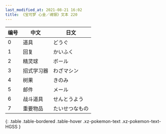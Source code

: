 ```yaml
---
last_modified_at: 2021-08-21 16:02
title: 《宝可梦 心金／魂银》文本 220
---
```

| 编号 | 中文 | 日文 |
| ---- | ---- | ---- |
| 0 | 道具 | どうぐ |
| 1 | 回复 | かいふく |
| 2 | 精灵球 | ボール |
| 3 | 招式学习器 | わざマシン |
| 4 | 树果 | きのみ |
| 5 | 邮件 | メール |
| 6 | 战斗道具 | せんとうよう |
| 7 | 重要物品 | たいせつなもの |
{: .table .table-bordered .table-hover .xz-pokemon-text .xz-pokemon-text-HGSS }